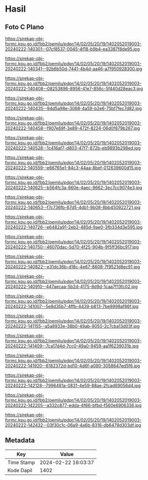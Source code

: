 # Hasil

## Foto C Plano

https://sirekap-obj-formc.kpu.go.id/fbb2/pemilu/pdpr/14/02/05/20/19/1402052019003-20240222-140301--07cf8537-0045-4f18-b9b4-ea3387f8de95.jpg

https://sirekap-obj-formc.kpu.go.id/fbb2/pemilu/pdpr/14/02/05/20/19/1402052019003-20240222-140341--92b6b50d-7441-4b4d-aa46-a7f950928300.jpg

https://sirekap-obj-formc.kpu.go.id/fbb2/pemilu/pdpr/14/02/05/20/19/1402052019003-20240222-140408--08253896-8956-41e7-856c-5f440d28eac3.jpg

https://sirekap-obj-formc.kpu.go.id/fbb2/pemilu/pdpr/14/02/05/20/19/1402052019003-20240222-140435--94d5a98e-3068-4a59-b2e6-75bf7fec7d82.jpg

https://sirekap-obj-formc.kpu.go.id/fbb2/pemilu/pdpr/14/02/05/20/19/1402052019003-20240222-140458--f907e69f-3e89-472f-8224-06d0f879b267.jpg

https://sirekap-obj-formc.kpu.go.id/fbb2/pemilu/pdpr/14/02/05/20/19/1402052019003-20240222-140528--1c416af7-d803-47f7-872b-eb9893b298ed.jpg

https://sirekap-obj-formc.kpu.go.id/fbb2/pemilu/pdpr/14/02/05/20/19/1402052019003-20240222-140559--e66765e1-84c3-44aa-8bef-012639600d15.jpg

https://sirekap-obj-formc.kpu.go.id/fbb2/pemilu/pdpr/14/02/05/20/19/1402052019003-20240222-140625--b564fc3a-660e-4aec-9662-3ec7cc9074e3.jpg

https://sirekap-obj-formc.kpu.go.id/fbb2/pemilu/pdpr/14/02/05/20/19/1402052019003-20240222-140653--f7c736fb-67d5-4db1-9b08-8bb450922721.jpg

https://sirekap-obj-formc.kpu.go.id/fbb2/pemilu/pdpr/14/02/05/20/19/1402052019003-20240222-140726--e6482a91-2eb2-485d-9ae0-3fb334d3e595.jpg

https://sirekap-obj-formc.kpu.go.id/fbb2/pemilu/pdpr/14/02/05/20/19/1402052019003-20240222-140750--46070dac-5d70-4f25-904b-9f5ff36bc917.jpg

https://sirekap-obj-formc.kpu.go.id/fbb2/pemilu/pdpr/14/02/05/20/19/1402052019003-20240222-140822--e31dc36b-d18c-4e67-8608-7f9521d8ec91.jpg

https://sirekap-obj-formc.kpu.go.id/fbb2/pemilu/pdpr/14/02/05/20/19/1402052019003-20240222-140910--447aecaa-5b2d-4175-8d9d-1caa7f13fc02.jpg

https://sirekap-obj-formc.kpu.go.id/fbb2/pemilu/pdpr/14/02/05/20/19/1402052019003-20240222-141007--5e8d35b7-4ffb-4439-b813-7be8998af86f.jpg

https://sirekap-obj-formc.kpu.go.id/fbb2/pemilu/pdpr/14/02/05/20/19/1402052019003-20240222-141155--a5a8933e-38b0-49ab-9050-2c7cba13d03f.jpg

https://sirekap-obj-formc.kpu.go.id/fbb2/pemilu/pdpr/14/02/05/20/19/1402052019003-20240222-141409--7ca17d4d-7cc0-49a0-9459-aa1f6239031b.jpg

https://sirekap-obj-formc.kpu.go.id/fbb2/pemilu/pdpr/14/02/05/20/19/1402052019003-20240222-141920--6182372d-bd10-4d6f-a090-3058647ed5f6.jpg

https://sirekap-obj-formc.kpu.go.id/fbb2/pemilu/pdpr/14/02/05/20/19/1402052019003-20240222-142128--7996481a-0831-4e59-88ae-2fcad69056d4.jpg

https://sirekap-obj-formc.kpu.go.id/fbb2/pemilu/pdpr/14/02/05/20/19/1402052019003-20240222-142205--a332c877-edda-4f66-bfbd-f560e6906336.jpg

https://sirekap-obj-formc.kpu.go.id/fbb2/pemilu/pdpr/14/02/05/20/19/1402052019003-20240222-142432--03f30c1c-06a9-4a6b-8316-db6479d303df.jpg


## Metadata

| Key        | Value               |
| ---------- | ------------------- |
| Time Stamp | 2024-02-22 16:03:37 |
| Kode Dapil | 1402                |



